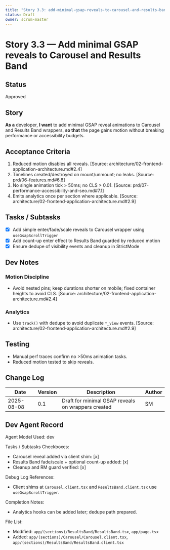 ```yaml
---
title: "Story 3.3: add-minimal-gsap-reveals-to-carousel-and-results-band"
status: Draft
owner: scrum-master
---
```


# Story 3.3 — Add minimal GSAP reveals to Carousel and Results Band

## Status
Approved

## Story
**As a** developer,
**I want** to add minimal GSAP reveal animations to Carousel and Results Band wrappers,
**so that** the page gains motion without breaking performance or accessibility budgets.

## Acceptance Criteria
1. Reduced motion disables all reveals. [Source: architecture/02-frontend-application-architecture.md#2.4]
2. Timelines created/destroyed on mount/unmount; no leaks. [Source: prd/06-features.md#6.8]
3. No single animation tick > 50ms; no CLS > 0.01. [Source: prd/07-performance-accessibility-and-seo.md#7.1]
4. Emits analytics once per section where applicable. [Source: architecture/02-frontend-application-architecture.md#2.9]

## Tasks / Subtasks
- [x] Add simple enter/fade/scale reveals to Carousel wrapper using `useGsapScrollTrigger`
- [x] Add count-up enter effect to Results Band guarded by reduced motion
- [x] Ensure dedupe of visibility events and cleanup in StrictMode

## Dev Notes

### Motion Discipline
- Avoid nested pins; keep durations shorter on mobile; fixed container heights to avoid CLS. [Source: architecture/02-frontend-application-architecture.md#2.4]

### Analytics
- Use `track()` with dedupe to avoid duplicate `*_view` events. [Source: architecture/02-frontend-application-architecture.md#2.9]

## Testing
- Manual perf traces confirm no >50ms animation tasks.
- Reduced motion tested to skip reveals.

## Change Log
| Date       | Version | Description                                           | Author |
|------------|---------|-------------------------------------------------------|--------|
| 2025-08-08 | 0.1     | Draft for minimal GSAP reveals on wrappers created   | SM     |

## Dev Agent Record
Agent Model Used: dev

Tasks / Subtasks Checkboxes:
- Carousel reveal added via client shim: [x]
- Results Band fade/scale + optional count-up added: [x]
- Cleanup and RM guard verified: [x]

Debug Log References:
- Client shims at `Carousel.client.tsx` and `ResultsBand.client.tsx` use `useGsapScrollTrigger`.

Completion Notes:
- Analytics hooks can be added later; dedupe path prepared.

File List:
- Modified: `app/(sections)/ResultsBand/ResultsBand.tsx`, `app/page.tsx`
- Added: `app/(sections)/Carousel/Carousel.client.tsx`, `app/(sections)/ResultsBand/ResultsBand.client.tsx`


